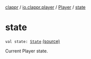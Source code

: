 [clappr](../../index.md) / [io.clappr.player](../index.md) / [Player](index.md) / [state](.)

# state

`val state: `[`State`](-state/index.md) [(source)](https://github.com/clappr/clappr-android/tree/dev/clappr/src/main/kotlin/io/clappr/player/Player.kt#L116)

Current Player state.

